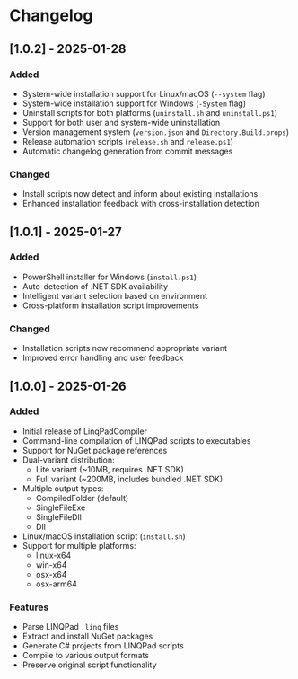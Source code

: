 # Changelog

## [1.0.2] - 2025-01-28

### Added
- System-wide installation support for Linux/macOS (`--system` flag)
- System-wide installation support for Windows (`-System` flag)
- Uninstall scripts for both platforms (`uninstall.sh` and `uninstall.ps1`)
- Support for both user and system-wide uninstallation
- Version management system (`version.json` and `Directory.Build.props`)
- Release automation scripts (`release.sh` and `release.ps1`)
- Automatic changelog generation from commit messages

### Changed
- Install scripts now detect and inform about existing installations
- Enhanced installation feedback with cross-installation detection

## [1.0.1] - 2025-01-27

### Added
- PowerShell installer for Windows (`install.ps1`)
- Auto-detection of .NET SDK availability
- Intelligent variant selection based on environment
- Cross-platform installation script improvements

### Changed
- Installation scripts now recommend appropriate variant
- Improved error handling and user feedback

## [1.0.0] - 2025-01-26

### Added
- Initial release of LinqPadCompiler
- Command-line compilation of LINQPad scripts to executables
- Support for NuGet package references
- Dual-variant distribution:
  - Lite variant (~10MB, requires .NET SDK)
  - Full variant (~200MB, includes bundled .NET SDK)
- Multiple output types:
  - CompiledFolder (default)
  - SingleFileExe
  - SingleFileDll
  - Dll
- Linux/macOS installation script (`install.sh`)
- Support for multiple platforms:
  - linux-x64
  - win-x64
  - osx-x64
  - osx-arm64

### Features
- Parse LINQPad `.linq` files
- Extract and install NuGet packages
- Generate C# projects from LINQPad scripts
- Compile to various output formats
- Preserve original script functionality